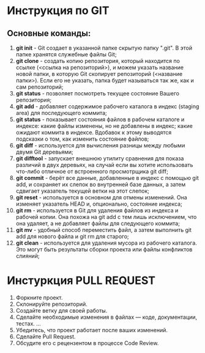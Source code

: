 # Инструкция по GIT
## Основные команды:

1. **git init** - Git создает в указанной папке скрытую папку ".git". В этой папке хранятся служебные файлы Git;
2. **git clone** - создать копию репозитория, который находится по ссылке (<ссылка на репозиторий>), и можем указать название новой папки, в которую Git скопирует репозиторий (<название папки>). Если его не указать, папка будет называться так же, как и сам репозиторий;
3. **git status** - позволяет посмотреть текущее состояние Вашего репозитория;
1. **git add** - добавляет содержимое рабочего каталога в индекс (staging area) для последующего коммита;
2. **git status** - показывает состояния файлов в рабочем каталоге и индексе: какие файлы изменены, но не добавлены в индекс; какие ожидают коммита в индексе. Вдобавок к этому выводятся подсказки о том, как изменить состояние файлов;
3. **git diff** - используется для вычисления разницы между любыми двумя Git деревьями;
4. **git difftool** - запускает внешнюю утилиту сравнения для показа различий в двух деревьях, на случай если вы хотите использовать что-либо отличное от встроенного просмотрщика git diff;
5. **git commit** - берёт все данные, добавленные в индекс с помощью git add, и сохраняет их слепок во внутренней базе данных, а затем сдвигает указатель текущей ветки на этот слепок;
6. **git reset** - используется в основном для отмены изменений. Она изменяет указатель HEAD и, опционально, состояние индекса;
7. **git rm** - используется в Git для удаления файлов из индекса и рабочей копии. Она похожа на git add с тем лишь исключением, что она удаляет, а не добавляет файлы для следующего коммита;
8. **git mv** - удобный способ переместить файл, а затем выполнить git add для нового файла и git rm для старого;
9. **git clean** - используется для удаления мусора из рабочего каталога. Это могут быть результаты сборки проекта или файлы конфликтов слияний;


# Инстуркция PULL REQUEST

1. Форкните проект.
2. Склонируйте репозиторий.
3. Создайте ветку для своей работы.
4. Сделайте необходимые изменения в файлах — коде, документации, тестах. ...
5. Убедитесь, что проект работает после ваших изменений.
6. Сделайте Pull Request.
7. Обсудите его с рецензентом в процессе Code Review.